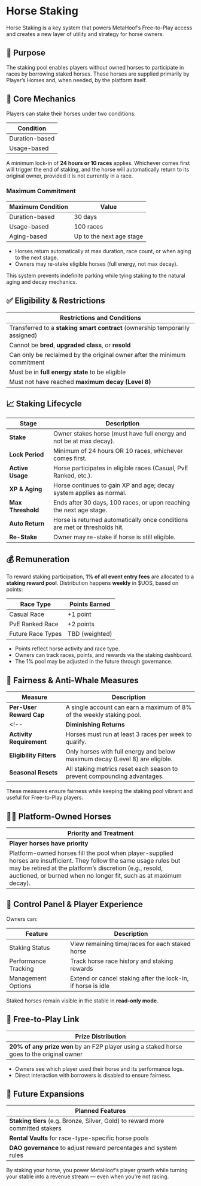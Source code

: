 <!-- ![hero](/img/banners/STAKE.png) -->

# Horse Staking

Horse Staking is a key system that powers MetaHoof’s Free-to-Play access and creates a new layer of utility and strategy for horse owners.

## 🎯 Purpose

The staking pool enables players without owned horses to participate in races by borrowing staked horses. These horses are supplied primarily by Player’s Horses and, when needed, by the platform itself.

## 🧩 Core Mechanics

Players can stake their horses under two conditions:

| Condition      |
| -------------- |
| Duration-based |
| Usage-based    |

A minimum lock-in of **24 hours or 10 races** applies. Whichever comes first will trigger the end of staking, and the horse will automatically return to its original owner, provided it is not currently in a race.

### Maximum Commitment

| Maximum Condition | Value                    |
| ----------------- | ------------------------ |
| Duration-based    | 30 days                  |
| Usage-based       | 100 races                |
| Aging-based       | Up to the next age stage |

- Horses return automatically at max duration, race count, or when aging to the next stage.
- Owners may re-stake eligible horses (full energy, not max decay).

This system prevents indefinite parking while tying staking to the natural aging and decay mechanics.

## ✅ Eligibility & Restrictions

| Restrictions and Conditions                                                  |
| ---------------------------------------------------------------------------- |
| Transferred to a **staking smart contract** (ownership temporarily assigned) |
| Cannot be **bred**, **upgraded class**, or **resold**                              |
| Can only be reclaimed by the original owner after the minimum commitment     |
| Must be in **full energy state** to be eligible                              |
| Must not have reached **maximum decay (Level 8)**                            |

## 📈 Staking Lifecycle

| Stage             | Description                                                                |
| ----------------- | -------------------------------------------------------------------------- |
| **Stake**         | Owner stakes horse (must have full energy and not be at max decay).        |
| **Lock Period**   | Minimum of 24 hours OR 10 races, whichever comes first.                    |
| **Active Usage**  | Horse participates in eligible races (Casual, PvE Ranked, etc.).           |
| **XP & Aging**    | Horse continues to gain XP and age; decay system applies as normal.        |
| **Max Threshold** | Ends after 30 days, 100 races, or upon reaching the next age stage.        |
| **Auto Return**   | Horse is returned automatically once conditions are met or thresholds hit. |
| **Re-Stake**      | Owner may re-stake if horse is still eligible.                             |

## 💰 Remuneration

To reward staking participation, **1% of all event entry fees** are allocated to a **staking reward pool**. Distribution happens **weekly** in $UOS, based on points:

| Race Type         | Points Earned  |
| ----------------- | -------------- |
| Casual Race       | +1 point       |
| PvE Ranked Race   | +2 points      |
| Future Race Types | TBD (weighted) |

- Points reflect horse activity and race type.
- Owners can track races, points, and rewards via the staking dashboard.
- The 1% pool may be adjusted in the future through governance.

## 🐋 Fairness & Anti-Whale Measures

| Measure                  | Description                                                                               |
| ------------------------ | ----------------------------------------------------------------------------------------- |
| **Per-User Reward Cap**  | A single account can earn a maximum of 8% of the weekly staking pool.                     |
<!-- | **Diminishing Returns**  | After 5 horses, each additional horse counts at reduced efficiency (e.g., 70%, then 50%). | -->
| **Activity Requirement** | Horses must run at least 3 races per week to qualify.                                     |
| **Eligibility Filters**  | Only horses with full energy and below maximum decay (Level 8) are eligible.              |
| **Seasonal Resets**      | All staking metrics reset each season to prevent compounding advantages.                  |

These measures ensure fairness while keeping the staking pool vibrant and useful for Free-to-Play players.

## 🧑‍🌾 Platform-Owned Horses

| Priority and Treatment                                                                                                                                                                                                                                |
| ----------------------------------------------------------------------------------------------------------------------------------------------------------------------------------------------------------------------------------------------------- |
| **Player horses have priority**                                                                                                                                                                                                                       |
| Platform-owned horses fill the pool when player-supplied horses are insufficient. They follow the same usage rules but may be retired at the platform’s discretion (e.g., resold, auctioned, or burned when no longer fit, such as at maximum decay). |

## 🧰 Control Panel & Player Experience

Owners can:

| Feature              | Description                                                  |
| -------------------- | ------------------------------------------------------------ |
| Staking Status       | View remaining time/races for each staked horse              |
| Performance Tracking | Track horse race history and staking rewards                 |
| Management Options   | Extend or cancel staking after the lock-in, if horse is idle |

Staked horses remain visible in the stable in **read-only mode**.

## 🧵 Free-to-Play Link

| Prize Distribution                                                                        |
| ----------------------------------------------------------------------------------------- |
| **20% of any prize won** by an F2P player using a staked horse goes to the original owner |

- Owners see which player used their horse and its performance logs.
- Direct interaction with borrowers is disabled to ensure fairness.

## 🔮 Future Expansions

| Planned Features                                                               |
| ------------------------------------------------------------------------------ |
| **Staking tiers** (e.g. Bronze, Silver, Gold) to reward more committed stakers |
| **Rental Vaults** for race-type-specific horse pools                           |
| **DAO governance** to adjust reward percentages and system rules               |

By staking your horse, you power MetaHoof’s player growth while turning your stable into a revenue stream — even when you're not racing.
